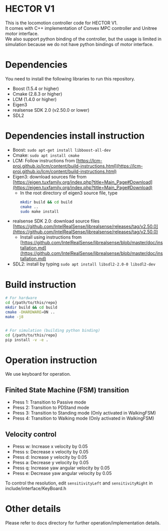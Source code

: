 # HECTOR V1
This is the locomotion controller code for HECTOR V1. \
It comes with C++ implementation of Convex MPC controller and Unitree motor interface. \
We also support python binding of the controller, but the usage is limited in simulation because we do not have python bindings of motor interface.

# Dependencies
You need to install the following libraries to run this repository.
* Boost (1.5.4 or higher)
* Cmake (2.8.3 or higher)
* LCM (1.4.0 or higher)
* Eigen3
* realsense SDK 2.0 (v2.50.0 or lower)
* SDL2

# Dependencies install instruction

* Boost: `sudo apt-get install libboost-all-dev`
* Cmake: `sudo apt install cmake`
* LCM: Follow instructions from [https://lcm-proj.github.io/lcm/content/build-instructions.html](https://lcm-proj.github.io/lcm/content/build-instructions.html)
* Eigen3: download sources file from [https://eigen.tuxfamily.org/index.php?title=Main_Page#Download](https://eigen.tuxfamily.org/index.php?title=Main_Page#Download)
  * In the root directory of eigen3 source file, type
    ```bash
    mkdir build && cd build
    cmake ..
    sudo make install
    ```
* realsense SDK 2.0: download source files [https://github.com/IntelRealSense/librealsense/releases/tag/v2.50.0](https://github.com/IntelRealSense/librealsense/releases/tag/v2.50.0)
  * Install using instructions from [https://github.com/IntelRealSense/librealsense/blob/master/doc/installation.md](https://github.com/IntelRealSense/librealsense/blob/master/doc/installation.md)
* SDL2: install by typing `sudo apt install libsdl2-2.0-0 libsdl2-dev`

  
# Build instruction
```bash
# For hardware 
cd {/path/to/this/repo}
mkdir build && cd build
cmake -DHARDWARE=ON ..
make -j8


# For simulation (building python binding)
cd {/path/to/this/repo}
pip install -v -e .
```


# Operation instruction 
We use keyboard for operation. 

## Finited State Machine (FSM) transition

* Press 1: Transition to Passive mode
* Press 2: Transition to PDStand mode
* Press 3: Transition to Standing mode (Only activated in WalkingFSM)
* Press 4: Transition to Walking mode (Only activated in WalkingFSM)

## Velocity control
* Press w: Increase x velocity by 0.05
* Press s: Decrease x velocity by 0.05
* Press d: Increase y velocity by 0.05
* Press a: Decrease y velocity by 0.05
* Press q: Increase yaw angular velocity by 0.05
* Press e: Decrease yaw angular velocity by 0.05

To control the resolution, edit `sensitivityLeft` and `sensitivityRight` in include/interface/KeyBoard.h

# Other details
Please refer to docs directory for further operation/implementation details.